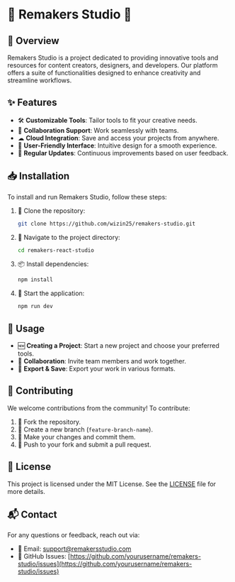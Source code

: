 # 🚀 Remakers Studio 🎨

## 📌 Overview
Remakers Studio is a project dedicated to providing innovative tools and resources for content creators, designers, and developers. Our platform offers a suite of functionalities designed to enhance creativity and streamline workflows.

## ✨ Features
- 🛠 **Customizable Tools**: Tailor tools to fit your creative needs.
- 🤝 **Collaboration Support**: Work seamlessly with teams.
- ☁ **Cloud Integration**: Save and access your projects from anywhere.
- 🎨 **User-Friendly Interface**: Intuitive design for a smooth experience.
- 🔄 **Regular Updates**: Continuous improvements based on user feedback.

## 📥 Installation
To install and run Remakers Studio, follow these steps:

1. 📌 Clone the repository:
   ```sh
   git clone https://github.com/wizin25/remakers-studio.git
   ```
2. 📂 Navigate to the project directory:
   ```sh
   cd remakers-react-studio
   ```
3. 📦 Install dependencies:
   ```sh
   npm install
   ```
4. 🚀 Start the application:
   ```sh
   npm run dev
   ```

## 🎯 Usage
- 🆕 **Creating a Project**: Start a new project and choose your preferred tools.
- 🤝 **Collaboration**: Invite team members and work together.
- 💾 **Export & Save**: Export your work in various formats.

## 🤝 Contributing
We welcome contributions from the community! To contribute:
1. 🍴 Fork the repository.
2. 🌱 Create a new branch (`feature-branch-name`).
3. 📝 Make your changes and commit them.
4. 🔄 Push to your fork and submit a pull request.

## 📜 License
This project is licensed under the MIT License. See the [LICENSE](LICENSE) file for more details.

## 📬 Contact
For any questions or feedback, reach out via:
- 📧 Email: support@remakersstudio.com
- 🐙 GitHub Issues: [https://github.com/yourusername/remakers-studio/issues](https://github.com/yourusername/remakers-studio/issues)
